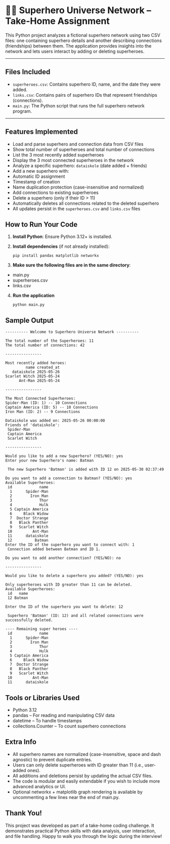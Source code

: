 # 🤹‍♂️ Superhero Universe Network – Take-Home Assignment

This Python project analyzes a fictional superhero network using two CSV files: one containing superhero details and another describing connections (friendships) between them. The application provides insights into the network and lets users interact by adding or deleting superheroes.

---

## Files Included

* `superheroes.csv`: Contains superhero ID, name, and the date they were added.
* `links.csv`: Contains pairs of superhero IDs that represent friendships (connections).
* `main.py`: The Python script that runs the full superhero network program.

---

## Features Implemented

* Load and parse superhero and connection data from CSV files
* Show total number of superheroes and total number of connections
* List the 3 most recently added superheroes
* Display the 3 most connected superheroes in the network
* Analyze a specific superhero: `dataiskole` (date added + friends)
* Add a new superhero with:
* Automatic ID assignment
* Timestamp of creation
* Name duplication protection (case-insensitive and normalized)
* Add connections to existing superheroes
* Delete a superhero (only if their ID > 11)
* Automatically deletes all connections related to the deleted superhero
* All updates persist in the `superheroes.csv` and `links.csv` files

## How to Run Your Code

1. **Install Python**: Ensure Python 3.12+ is installed.
2. **Install dependencies** (if not already installed):

   ```
   pip install pandas matplotlib networkx
   ```
3. **Make sure the following files are in the same directory**:

* main.py
* superheroes.csv
* links.csv

4. **Run the application**

   ```
   python main.py
   ```

## Sample Output

```
---------- Welcome to Superhero Universe Network ----------

The total number of the Superheroes: 11
The total number of connections: 42

----------------

Most recently added heroes:
         name created_at
   dataiskole 2025-05-26
Scarlet Witch 2025-05-24
      Ant-Man 2025-05-24

----------------

The Most Connected Superheroes:
Spider-Man (ID: 1) -- 10 Connections
Captain America (ID: 5) -- 10 Connections
Iron Man (ID: 2) -- 9 Connections

Dataiskole was added on: 2025-05-26 00:00:00
Friends of 'dataiskole':
 Spider-Man
 Captain America
 Scarlet Witch

----------------

Would you like to add a new Superhero? (YES/NO): yes
Enter your new Superhero's name: Batman

 The new Superhero 'Batman' is added with ID 12 on 2025-05-30 02:37:49

Do you want to add a connection to Batman? (YES/NO): yes
Available Superheroes:
 id            name
  1      Spider-Man
  2        Iron Man
  3            Thor
  4            Hulk
  5 Captain America
  6     Black Widow
  7  Doctor Strange
  8   Black Panther
  9   Scarlet Witch
 10         Ant-Man
 11      dataiskole
 12          Batman
Enter the ID of the superhero you want to connect with: 1
 Connection added between Batman and ID 1.

Do you want to add another connection? (YES/NO): no

----------------

Would you like to delete a superhero you added? (YES/NO): yes

Only superheroes with ID greater than 11 can be deleted.
Available Superheroes:
 id   name
 12 Batman

Enter the ID of the superhero you want to delete: 12

 Superhero 'Batman' (ID: 12) and all related connections were successfully deleted.

---- Remaining super heroes ----
 id            name
  1      Spider-Man
  2        Iron Man
  3            Thor
  4            Hulk
  5 Captain America
  6     Black Widow
  7  Doctor Strange
  8   Black Panther
  9   Scarlet Witch
 10         Ant-Man
 11      dataiskole
```

## Tools or Libraries Used

* Python 3.12
* pandas – For reading and manipulating CSV data
* datetime – To handle timestamps
* collections.Counter – To count superhero connections

## Extra Info

* All superhero names are normalized (case-insensitive, space and dash agnostic) to prevent duplicate entries.
* Users can only delete superheroes with ID greater than 11 (i.e., user-added ones).
* All additions and deletions persist by updating the actual CSV files.
* The code is modular and easily extendable if you wish to include more advanced analytics or UI.
* Optional networkx + matplotlib graph rendering is available by uncommenting a few lines near the end of main.py.

##  Thank You!

This project was developed as part of a take-home coding challenge. It demonstrates practical Python skills with data analysis, user interaction, and file handling. Happy to walk you through the logic during the interview!
